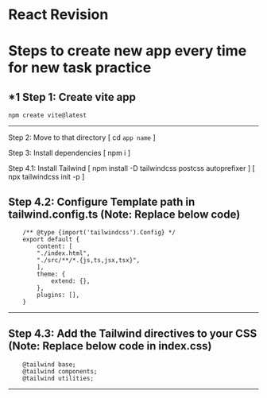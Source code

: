 # React Revision

# Steps to create new app every time for new task practice

*1 Step 1: Create vite app 
-----------------------------------------------------------
    npm create vite@latest
-----------------------------------------------------------

Step 2: Move to that directory 
        [ cd `app name` ]

Step 3: Install dependencies 
        [ npm i ]

Step 4.1: Install Tailwind 
        [ npm install -D tailwindcss postcss autoprefixer ]
        [ npx tailwindcss init -p ]

Step 4.2: Configure Template path in tailwind.config.ts (Note: Replace below code)
---------------------------------------------------------
        /** @type {import('tailwindcss').Config} */
        export default {
            content: [
            "./index.html",
            "./src/**/*.{js,ts,jsx,tsx}",
            ],
            theme: {
                extend: {},
            },
            plugins: [],
        }
----------------------------------------------------------

Step 4.3: Add the Tailwind directives to your CSS (Note: Replace below code in index.css)
---------------------------------------------------------
        @tailwind base;
        @tailwind components;
        @tailwind utilities;
----------------------------------------------------------

